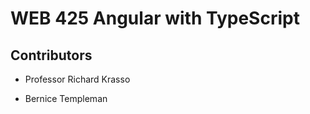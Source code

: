 <!--H1 header with Title -->
# WEB 425 Angular with TypeScript

<!--H2 header for contributors  -->
## Contributors

<!-- Instructor's name  -->
* Professor Richard Krasso 

<!-- Student's name -->
* Bernice Templeman